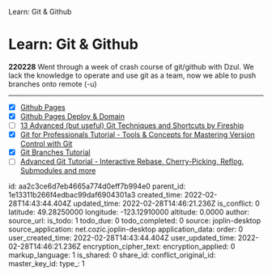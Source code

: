 Learn: Git & Github

# Learn: Git & Github

**220228**
Went through a week of crash course of git/github with Dzul.
We lack the knowledge to operate and use git as a team, now we able to push branches onto remote (-u)

---
- [x] [Github Pages](https://docs.github.com/en/pages/getting-started-with-github-pages/about-github-pages)
- [x] [Github Pages Deploy & Domain](https://www.youtube.com/watch?v=SKXkC4SqtRk)
- [ ] [13 Advanced (but useful) Git Techniques and Shortcuts by Fireship](https://www.youtube.com/watch?v=ecK3EnyGD8o)
- [x] [Git for Professionals Tutorial - Tools & Concepts for Mastering Version Control with Git](https://www.youtube.com/watch?v=Uszj_k0DGsg)
- [x] [Git Branches Tutorial](https://www.youtube.com/watch?v=e2IbNHi4uCI)
- [ ] [Advanced Git Tutorial - Interactive Rebase, Cherry-Picking, Reflog, Submodules and more](https://www.youtube.com/watch?v=qsTthZi23VE)

id: aa2c3ce6d7eb4665a774d0eff7b994e0
parent_id: 1e13311b266f4edbac99daf6904301a3
created_time: 2022-02-28T14:43:44.404Z
updated_time: 2022-02-28T14:46:21.236Z
is_conflict: 0
latitude: 49.28250000
longitude: -123.12910000
altitude: 0.0000
author: 
source_url: 
is_todo: 1
todo_due: 0
todo_completed: 0
source: joplin-desktop
source_application: net.cozic.joplin-desktop
application_data: 
order: 0
user_created_time: 2022-02-28T14:43:44.404Z
user_updated_time: 2022-02-28T14:46:21.236Z
encryption_cipher_text: 
encryption_applied: 0
markup_language: 1
is_shared: 0
share_id: 
conflict_original_id: 
master_key_id: 
type_: 1